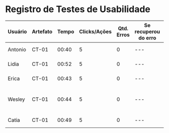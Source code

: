 # Registro de Testes de Usabilidade

| **Usuário** 	| **Artefato** 	| **Tempo** | **Clicks/Ações** | **Qtd. Erros** | **Se recuperou do erro** | **Comentários e observações** |
| --- 	| --- 	| --- | ---  | --- | --- | --- |
| Antonio	| CT-01 	| 00:40 | 5  | 0 | --- | Achou a tela intuitiva |
| Lidia | CT-01 	| 00:52 | 5  | 0 | --- | Não teve dificuldade |
| Erica	| CT-01	 | 00:43 | 5  | 0 | --- | Não teve dúvidas |
| Wesley | CT-01 	| 00:44 | 5  | 0 | --- | Foi facilmente guiado pelo fluxo do site |
| Catia	| CT-01	 | 00:49 | 5  | 0 | --- | Achou a tela intuitiva |
